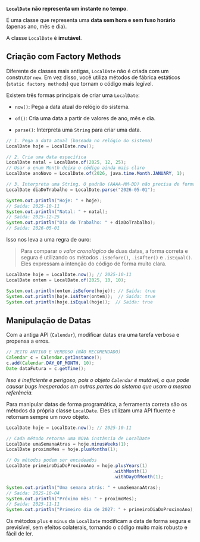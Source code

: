**`LocalDate`** **não representa um instante no tempo**.

É uma classe que representa uma **data sem hora e sem fuso horário** (apenas ano, mês e dia).

A classe `LocalDate` é **imutável**.

## Criação com Factory Methods

Diferente de classes mais antigas, `LocalDate` não é criada com um construtor `new`. Em vez disso, você utiliza métodos de fábrica estáticos (`static factory methods`) que tornam o código mais legível.

Existem três formas principais de criar uma `LocalDate`:

- `now()`: Pega a data atual do relógio do sistema.
    
- `of()`: Cria uma data a partir de valores de ano, mês e dia.
    
- `parse()`: Interpreta uma `String` para criar uma data.
    

```Java
// 1. Pega a data atual (baseada no relógio do sistema)
LocalDate hoje = LocalDate.now();

// 2. Cria uma data específica
LocalDate natal = LocalDate.of(2025, 12, 25);
// Usar o enum Month deixa o código ainda mais claro
LocalDate anoNovo = LocalDate.of(2026, java.time.Month.JANUARY, 1);

// 3. Interpreta uma String. O padrão (AAAA-MM-DD) não precisa de formatador.
LocalDate diaDoTrabalho = LocalDate.parse("2026-05-01");

System.out.println("Hoje: " + hoje);
// Saída: 2025-10-11
System.out.println("Natal: " + natal);
// Saída: 2025-12-25
System.out.println("Dia do Trabalho: " + diaDoTrabalho);
// Saída: 2026-05-01
```

Isso nos leva a uma regra de ouro:

> Para comparar o _valor cronológico_ de duas datas, a forma correta e segura é utilizando os métodos `.isBefore()`, `.isAfter()` e `.isEqual()`. Eles expressam a intenção do código de forma muito clara.


```Java
LocalDate hoje = LocalDate.now(); // 2025-10-11
LocalDate ontem = LocalDate.of(2025, 10, 10);

System.out.println(ontem.isBefore(hoje)); // Saída: true
System.out.println(hoje.isAfter(ontem));  // Saída: true
System.out.println(hoje.isEqual(hoje));  // Saída: true
```

## Manipulação de Datas

Com a antiga API (`Calendar`), modificar datas era uma tarefa verbosa e propensa a erros.

```Java
// JEITO ANTIGO E VERBOSO (NÃO RECOMENDADO)
Calendar c = Calendar.getInstance();
c.add(Calendar.DAY_OF_MONTH, 10);
Date dataFutura = c.getTime();
```

_Isso é ineficiente e perigoso, pois o objeto `Calendar` é mutável, o que pode causar bugs inesperados em outras partes do sistema que usam a mesma referência._

Para manipular datas de forma programática, a ferramenta correta são os métodos da própria classe `LocalDate`. Eles utilizam uma API fluente e retornam sempre um novo objeto.

```Java
LocalDate hoje = LocalDate.now(); // 2025-10-11

// Cada método retorna uma NOVA instância de LocalDate
LocalDate umaSemanaAtras = hoje.minusWeeks(1);
LocalDate proximoMes = hoje.plusMonths(1);

// Os métodos podem ser encadeados
LocalDate primeiroDiaDoProximoAno = hoje.plusYears(1)
                                        .withMonth(1)
                                        .withDayOfMonth(1);

System.out.println("Uma semana atrás: " + umaSemanaAtras);
// Saída: 2025-10-04
System.out.println("Próximo mês: " + proximoMes);
// Saída: 2025-11-11
System.out.println("Primeiro dia de 2027: " + primeiroDiaDoProximoAno); // Saída: 2027-01-01
```

Os métodos `plus` e `minus` da `LocalDate` modificam a data de forma segura e previsível, sem efeitos colaterais, tornando o código muito mais robusto e fácil de ler.